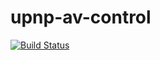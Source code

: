 # upnp-av-control

[![Build Status](https://travis-ci.org/mikedevnull/upnp-av-control.svg?branch=master)](https://travis-ci.org/mikedevnull/upnp-av-control)
